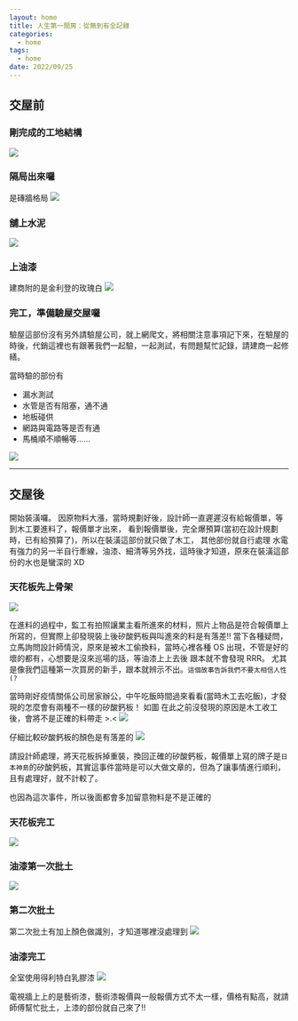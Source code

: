 ```yaml
---
layout: home
title: 人生第一間房：從無到有全記錄
categories:
  - home
tags:
  - home
date: 2022/09/25
---
```


## 交屋前

### 剛完成的工地結構

![](assets/images/home/happyhome/IMG_7151.JPG)

### 隔局出來囉

是磚牆格局
![](assets/images/home/happyhome/IMG_7626.JPG)

### 舖上水泥

![](assets/images/home/happyhome/IMG_7912.JPG)

### 上油漆

建商附的是金利登的玫瑰白
![](assets/images/home/happyhome/IMG_8108.JPG)

### 完工，準備驗屋交屋囉

驗屋這部份沒有另外請驗屋公司，就上網爬文，將相關注意事項記下來，在驗屋的時後，代銷這裡也有跟著我們一起驗，一起測試，有問題幫忙記錄，請建商一起修繕。

當時驗的部份有

- 漏水測試
- 水管是否有阻塞，通不通
- 地板碰供
- 網路與電路等是否有通
- 馬桶順不順暢等......

![](assets/images/home/happyhome/IMG_8923.JPG)

---

## 交屋後

開始裝潢囉。
因原物料大漲，當時規劃好後，設計師一直遲遲沒有給報價單，等到木工要進料了，報價單才出來，
看到報價單後，完全爆預算(當初在設計規劃時，已有給預算了)，所以在裝潢這部份就只做了木工，
其他部份就自行處理
水電有強力的另一半自行牽線，油漆、細清等另外找，這時後才知道，原來在裝潢這部份的水也是蠻深的 XD

### 天花板先上骨架

![](assets/images/home/happyhome/IMG_0542.JPG)

在進料的過程中，監工有拍照讓業主看所進來的材料，照片上物品是符合報價單上所寫的，但實際上卻發現裝上後矽酸鈣板與叫進來的料是有落差!!
當下各種疑問，立馬詢問設計師情況，原來是被木工偷換料，當時心裡各種 OS 出現，不管是好的壞的都有，心想要是沒來巡場的話，等油漆上上去後 跟本就不會發現 RRR。
尤其是像我們這種第一次買房的新手，跟本就辨示不出。`這個故事告訴我們不要太相信人性(?`

當時剛好疫情關係公司居家辦公，中午吃飯時間過來看看(當時木工去吃飯)，才發現的怎麼會有兩種不一樣的矽酸鈣板！ 如圖
在此之前沒發現的原因是木工收工後，會將不是正確的料帶走 >.<
![](assets/images/home/happyhome/IMG_0564.JPG)

仔細比較矽酸鈣板的顏色是有落差的
![](assets/images/home/happyhome/IMG_0568.JPG)

請設計師處理，將天花板拆掉重裝，換回正確的矽酸鈣板，報價單上寫的牌子是`日本神島`的矽酸鈣板，其實這事件當時是可以大做文章的，但為了讓事情進行順利，且有處理好，就不計較了。

也因為這次事件，所以後面都會多加留意物料是不是正確的

### 天花板完工

![](assets/images/home/happyhome/IMG_0649.JPG)

### 油漆第一次批土

![](assets/images/home/happyhome/IMG_0798.JPG)

### 第二次批土

第二次批土有加上顏色做識別，才知道哪裡沒處理到
![](assets/images/home/happyhome/IMG_1242.JPG)

### 油漆完工

全室使用得利特白乳膠漆
![](assets/images/home/happyhome/IMG_1300.JPG)

電視牆上上的是藝術漆，藝術漆報價與一般報價方式不太一樣，價格有點高，就請師傅幫忙批土，上漆的部份就自己來了!!
